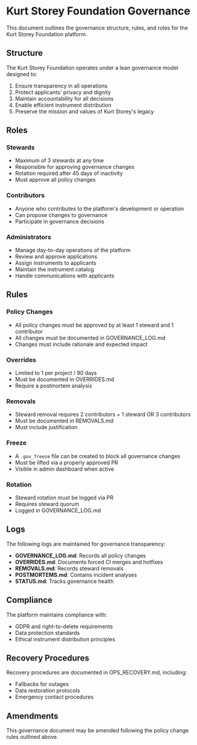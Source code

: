 # Kurt Storey Foundation Governance

This document outlines the governance structure, rules, and roles for the Kurt Storey Foundation platform.

## Structure

The Kurt Storey Foundation operates under a lean governance model designed to:
1. Ensure transparency in all operations
2. Protect applicants' privacy and dignity
3. Maintain accountability for all decisions
4. Enable efficient instrument distribution
5. Preserve the mission and values of Kurt Storey's legacy

## Roles

### Stewards
- Maximum of 3 stewards at any time
- Responsible for approving governance changes
- Rotation required after 45 days of inactivity
- Must approve all policy changes

### Contributors
- Anyone who contributes to the platform's development or operation
- Can propose changes to governance
- Participate in governance decisions

### Administrators
- Manage day-to-day operations of the platform
- Review and approve applications
- Assign instruments to applicants
- Maintain the instrument catalog
- Handle communications with applicants

## Rules

### Policy Changes
- All policy changes must be approved by at least 1 steward and 1 contributor
- All changes must be documented in GOVERNANCE_LOG.md
- Changes must include rationale and expected impact

### Overrides
- Limited to 1 per project / 90 days
- Must be documented in OVERRIDES.md
- Require a postmortem analysis

### Removals
- Steward removal requires 2 contributors + 1 steward OR 3 contributors
- Must be documented in REMOVALS.md
- Must include justification

### Freeze
- A `.gov_freeze` file can be created to block all governance changes
- Must be lifted via a properly approved PR
- Visible in admin dashboard when active

### Rotation
- Steward rotation must be logged via PR
- Requires steward quorum
- Logged in GOVERNANCE_LOG.md

## Logs

The following logs are maintained for governance transparency:

- **GOVERNANCE_LOG.md**: Records all policy changes
- **OVERRIDES.md**: Documents forced CI merges and hotfixes
- **REMOVALS.md**: Records steward removals
- **POSTMORTEMS.md**: Contains incident analyses
- **STATUS.md**: Tracks governance health

## Compliance

The platform maintains compliance with:
- GDPR and right-to-delete requirements
- Data protection standards
- Ethical instrument distribution principles

## Recovery Procedures

Recovery procedures are documented in OPS_RECOVERY.md, including:
- Fallbacks for outages
- Data restoration protocols
- Emergency contact procedures

## Amendments

This governance document may be amended following the policy change rules outlined above.
